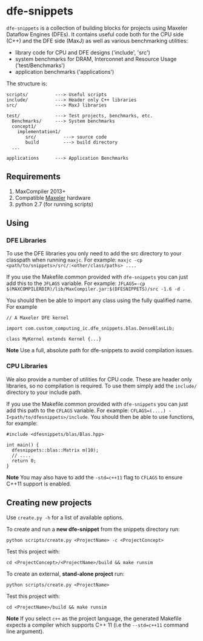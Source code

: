 # dfe-snippets

`dfe-snippets` is a collection of building blocks for projects using Maxeler
Dataflow Engines (DFEs).  It contains useful code both for the CPU side (C++)
and the DFE side (MaxJ) as well as various benchmarking utilities:

- library code for CPU and DFE designs ('include', 'src')
- system benchmarks for DRAM, Interconnet and Resource Usage ('test/Benchmarks')
- application benchmarks ('applications')

The structure is:

```
scripts/          ---> Useful scripts
include/          ---> Header only C++ libraries
src/              ---> MaxJ libraries

test/             ---> Test projects, benchmarks, etc.
  Benchmarks/     ---> System benchmarks
  concept1/
    implementation1/
       src/          ---> source code
       build         ---> build directory
  ...

applications      ---> Application Benchmarks
```

## Requirements

1. MaxCompiler 2013+
2. Compatible [Maxeler](http://www.maxeler.com/products/) hardware
3. python 2.7 (for running scripts)

## Using

### DFE Libraries

To use the DFE libraries you only need to add the src directory to your classpath when running `maxjc`. For example:
`maxjc -cp <path/to/snippets>/src/:<other/class/paths> ....`

If you use the Makefile.common provided with `dfe-snippets` you can just add this to the `JFLAGS` variable. For example:
`JFLAGS=-cp $(MAXCOMPILERDIR)/lib/MaxCompiler.jar:$(DFESNIPPETS)/src -1.6 -d .`

You should then be able to import any class using the fully qualified name. For example

```
// A Maxeler DFE kernel

import com.custom_computing_ic.dfe_snippets.blas.DenseBlasLib;

class MyKernel extends Kernel {...}
```

__Note__ Use a full, absolute path for dfe-snippets to avoid compilation issues.

### CPU Libraries

We also provide a number of utilities for CPU code. These are header only libraries, so no compilation is required.
To use them simply add the `include/` directory to your include path.

If you use the Makefile.common provided with `dfe-snippets` you can just add this path to the `CFLAGS` variable. For example: `CFLAGS=(....) -I<path/to/dfesnippets>/include`. You should then be able to use functions, for example:

```
#include <dfesnippets/blas/Blas.hpp>

int main() {
  dfesnippets::blas::Matrix m(10);
  // ....
  return 0;
}
```

__Note__ You may also have to add the `-std=c++11` flag to `CFLAGS` to ensure C++11 support is enabled.

## Creating new projects

Use `create.py -h` for a list of available options.

To create and run a __new dfe-snippet__ from the snippets directory run:
```
python scripts/create.py <ProjectName> -c <ProjectConcept>
```

Test this project with:
```
cd <ProjectConcept>/<ProjectName>/build && make runsim
```

To create an external, __stand-alone project__ run:

```
python scripts/create.py <ProjectName>
```

Test this project with:
```
cd <ProjectName>/build && make runsim
```

__Note__ If you select `c++` as the project language, the generated Makefile expects a compiler which supports C++ 11 (i.e the `--std=c++11` command line argument).
